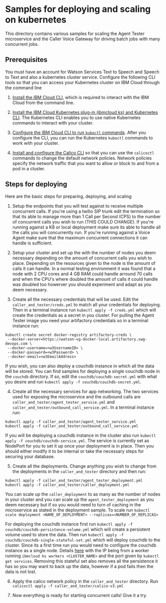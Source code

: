 # Samples for deploying and scaling on kubernetes

This directory contains various samples for scaling the Agent Tester microservice and the Caller Voice Gateway for driving batch jobs with many concurrent jobs.

## Prerequisites

You must have an account for Watson Services Text to Speech and Speech to Text and also a kubernetes cluster service. Configure the following CLI tools so that you can access your Kubernetes cluster on IBM Cloud through the command line

1. [Install the IBM Cloud CLI](https://console.bluemix.net/docs/containers/cs_cli_install.html#cs_cli_install), which is required to interact with the IBM Cloud from the command line.
2. [Install the IBM Cloud Kubernetes plug-in (ibmcloud ks) and Kubernetes CLI](https://console.bluemix.net/docs/containers/cs_cli_install.html#cs_cli_install). The Kubernetes CLI enables you to use native Kubernetes commands to interact with your cluster.

3. [Configure the IBM Cloud CLI to run `kubectl` commands](https://console.bluemix.net/docs/containers/cs_cli_install.html#cs_cli_configure). After you configure the CLI, you can run the Kubernetes `kubectl` commands to work with your cluster.

4. [Install and configure the Calico CLI](https://console.bluemix.net/docs/containers/cs_network_policy.html#cli_install) so that you can use the `calicoctl` commands to change the default network policies. Network policies specify the network traffic that you want to allow or block to and from a pod in a cluster.

## Steps for deploying

Here are the basic steps for preparing, deploying, and scaling

1. Setup the endpoints that you will test against to receive multiple concurrent calls. If you're using a twilio SIP trunk edit the termination so that its able to manage more than 1 Call per Second (CPS) to the number of concurrent calls you wish to run (THIS COULD CHANGE). If you're running against a K8 or local deployment make sure its able to handle all the calls you will concurrently run. If you're running against a Voice Agent make sure that the maximum concurrent connections it can handle is sufficient.

2. Setup your cluster and set up the  with the number of nodes you deem necessary depending on the amount of concurrent calls you wish to place. Depending on the resources given to the node is the amount of calls it can handle. In a normal testing environment it was found that a node with 2 CPU cores and 4 GB RAM could handle arround 70 calls and when the CPU's where doubled the amount of calls it could handle was doubled too howerver you should experiment and adapt as you deem necessary.

3. Create all the necessary credentials that will be used. Edit the `caller_and_tester/creds.yml` to match all your credentials for deploying. Then in a terminal instance run `kubectl apply -f creds.yml` which will create the credentials as a secret in you cluster. For pulling the Agent Tester image you need your artifactory credentials so in a terminal instance run:

```
kubectl create secret docker-registry artifactory-creds \
 --docker-server=https://watson-vg-docker-local.artifactory.swg-devops.com \
 --docker-username=<w3UsernameID> \
 --docker-password=<w3Password> \
 --docker-email=<w3EmailAddress>
```

If you wish, you can also deploy a couchdb instance in which all the data will be stored. You can find samples for deploying a single couchdb node in the `couchdb` directory. If so, edit the `couchdb/couchdb-secret.yml` with what you desire and run `kubectl apply -f couchdb/couchdb-secret.yml`.

4. Create all the necessary services for app networking. The two services used for exposing the microservice and the outbound calls are `caller_and_tester/agent_tester_service.yml` and `caller_and_tester/outbound_call_service.yml`. In a terminal instance run:

```
kubectl apply -f caller_and_tester/agent_tester_service.yml
kubectl apply -f caller_and_tester/outbound_call_service.yml
```

If you will be deploying a couchdb instance in the cluster also run `kubectl apply -f couchdb/couchdb-service.yml`. The service is currently set as NodePort for you to set it up once your deployment is in place. Then you should either modify it to be internal or take the necessary steps for securing your database.

5. Create all the deployments. Change anything you wish to change from the deployments in the `caller_and_tester` directory and then run:

```
kubectl apply -f caller_and_tester/agent_tester_deployment.yml
kubectl apply -f caller_and_tester/caller_deployment.yml
```

You can scale up the `caller_deployment` to as many as the number of nodes in your cluster and you can scale up the `agent_tester_deployment` as you deem necessary but if so you would need to turn of caching in the microservice as stated in the deployment sample. To scale run `kubectl scale deployment <NAME_OF_DEPLOYMENT> --replicas=<NUMBER_OF_REPLICAS>`

For deploying the couchdb instance first run `kubectl apply -f couchdb/couchdb-persistence-volume.yml` which will create a persistent volume used to store the data. Then run `kubectl apply -f couchdb/couchdb-single-stateful-set.yml` which will deploy couchdb to the cluster. Since its a first time run you would need to configure the couchdb instance as a single node. Details [here](https://docs.couchdb.org/en/master/setup/single-node.html) with the IP being from a worker running `ibmcloud ks workers <CLUSTER_NAME>` and the port given by `kubectl get services`. Removing this stateful set also removes all the persistence it has so you may want to back up the data, however if a pod fails then the data is not lost.

6. Apply the calico network policy in the `caller_and_tester` directory. Run `calicoctl apply -f caller_and_tester/calico-v3.yml`

7. Now everything is ready for starting concurrent calls! Give it a try.